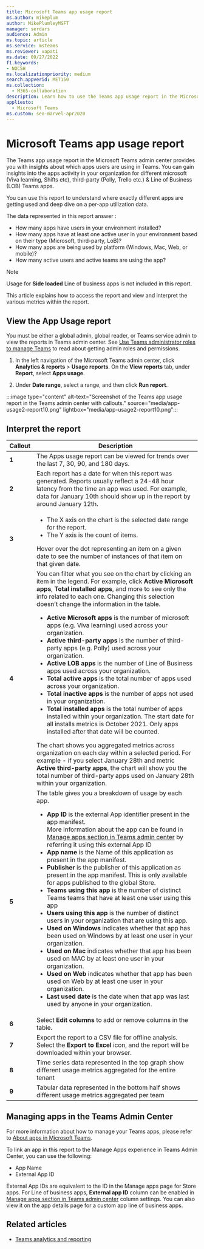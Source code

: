 ```yaml
---
title: Microsoft Teams app usage report
ms.author: mikeplum
author: MikePlumleyMSFT
manager: serdars
audience: Admin
ms.topic: article
ms.service: msteams
ms.reviewer: vapati
ms.date: 09/27/2022
f1.keywords:
- NOCSH
ms.localizationpriority: medium
search.appverid: MET150
ms.collection: 
  - M365-collaboration
description: Learn how to use the Teams app usage report in the Microsoft Teams admin center.
appliesto: 
  - Microsoft Teams
ms.custom: seo-marvel-apr2020
---
```


# Microsoft Teams app usage report

The Teams app usage report in the Microsoft Teams admin center provides you with insights about which apps users are using in Teams. You can gain insights into the apps activity in your organization for different microsoft (Viva learning, Shifts etc), third-party (Polly, Trello etc.) & Line of Business (LOB) Teams apps.   

You can use this report to understand where exactly different apps are getting used and deep dive on a per-app utilization data.

The data represented in this report answer :

-  How many apps have users in your environment installed?
-  How many apps have at least one active user in your environment based on their type (Microsoft, third-party, LoB)?
-  How many apps are being used by platform (Windows, Mac, Web, or mobile)?
-  How many active users and active teams are using the app?

> [!NOTE]
> Usage for **Side loaded** Line of business apps is not included in this report.
   

This article explains how to access the report and view and interpret the various metrics within the report. 

## View the App Usage report

You must be either a global admin, global reader, or Teams service admin to view the reports in Teams admin center. See [Use Teams administrator roles to manage Teams](../using-admin-roles.md) to read about getting admin roles and permissions.

1. In the left navigation of the Microsoft Teams admin center, click **Analytics & reports** > **Usage reports**. On the **View reports** tab, under **Report**, select **Apps usage**.

2. Under **Date range**, select a range, and then click **Run report**.

:::image type="content" alt-text="Screenshot of the Teams app usage report in the Teams admin center with callouts." source="media/app-usage2-report10.png" lightbox="media/app-usage2-report10.png":::

## Interpret the report

|Callout |Description  |
|--------|-------------|
|**1**   |The Apps usage report can be viewed for trends over the last 7, 30, 90, and 180 days. |
|**2**   |Each report has a date for when this report was generated. Reports usually reflect a 24-48 hour latency from the time an app was used. For example, data for January 10th should show up in the report by around January 12th. |
|**3**   |<ul><li>The X axis on the chart is the selected date range for the report.</li> <li> The Y axis is the count of items.</li> </ul>Hover over the dot representing an item on a given date to see the number of instances of that item on that given date.|
|**4**   |You can filter what you see on the chart by clicking an item in the legend. For example, click  **Active Microsoft apps**, **Total installed apps**, and more to see only the info related to each one. Changing this selection doesn’t change the information in the table. <ul><li>**Active Microsoft apps** is the number of microsoft apps (e.g. Viva learning) used across your organization. </li> <li>**Active third-party apps** is the number of third-party apps (e.g. Polly) used across your organization.  </li> <li>**Active LOB apps** is the number of Line of Business apps used across your organization. </li><li>**Total active apps** is the total number of apps used across your organization. </li><li>**Total inactive  apps** is the  number of apps not used in your organization. </li><li>**Total installed apps** is the total number of apps installed within your organization. The start date for all installs metrics is October 2021. Only apps installed after that date will be counted.</li></ul> The chart shows you aggregated metrics across organization on each day within a selected period. For example -  if you select January 28th and metric **Active third-party apps**, the chart will show you the total number of third-party apps used on January 28th within your organization.  |
|**5**   |The table gives you a breakdown of usage by each app. <ul><li>**App ID** is the external App identifier present in the app manifest. <br/>More information about the app can be found in [Manage apps section in Teams admin center](https://learn.microsoft.com/en-us/microsoftteams/manage-apps) by referring it using this external App ID</li> <li>**App name** is the Name of this application as present in the app manifest. </li> <li>**Publisher** is the publisher of this application as present in the app manifest. This is only available for apps published to the global Store.</li> <li>**Teams using this app** is the number of distinct Teams teams that have at least one user using this app </li><li>**Users using this app** is the number of distinct users in your organization that are using this app.</li> <li>**Used on Windows** indicates whether that app has been used on Windows by at least one user in your organization.</li><li>**Used on Mac** indicates whether that app has been used on MAC by at least one user in your organization.</li><li>**Used on Web** indicates whether that app has been used on Web by at least one user in your organization. </li> <li>**Last used date** is the date when that app was last used by anyone in your organization. </li></ul> |
|**6**   |Select **Edit columns** to add or remove columns in the table.|
|**7**   |Export the report to a CSV file for offline analysis. Select the **Export to Excel** icon, and the report will be downloaded within your browser.|
|**8** |Time series data represented in the top graph show different usage metrics aggregated for the entire tenant|
|**9** |Tabular data represented in the bottom half shows different usage metrics aggregated per team|


## Managing apps in the Teams Admin Center

For more information about how to manage your Teams apps, please refer to [About apps in Microsoft Teams](/microsoftteams/deploy-apps-microsoft-teams-landing-page.md).

To link an app in this report to the Manage Apps experience in Teams Admin Center, you can use the following:

- App Name
- External App ID

External App IDs are equivalent to the ID in the Manage apps page for Store apps. For Line of business apps, **External app ID**  column can be enabled in [Manage apps section in Teams admin center](https://learn.microsoft.com/en-us/microsoftteams/manage-apps) column settings. You can also view it on the app details page for a custom app
line of business apps.
## Related articles

- [Teams analytics and reporting](teams-reporting-reference.md)
